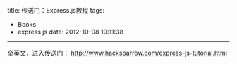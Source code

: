 title: 传送门：Express.js教程
tags:
  - Books
  - express js
date: 2012-10-08 19:11:38
---

全英文，进入传送门： http://www.hacksparrow.com/express-js-tutorial.html